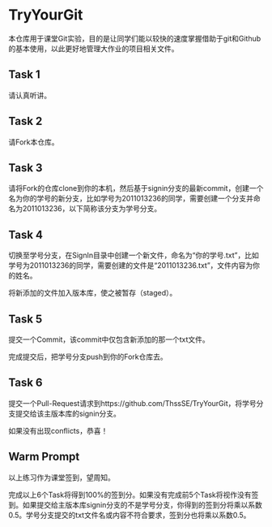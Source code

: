 # TryYourGit

本仓库用于课堂Git实验，目的是让同学们能以较快的速度掌握借助于git和Github的基本使用，以此更好地管理大作业的项目相关文件。

## Task 1

请认真听讲。

## Task 2

请Fork本仓库。

## Task 3

请将Fork的仓库clone到你的本机，然后基于signin分支的最新commit，创建一个名为你的学号的新分支，比如学号为2011013236的同学，需要创建一个分支并命名为2011013236，以下简称该分支为学号分支。

## Task 4

切换至学号分支，在SignIn目录中创建一个新文件，命名为“你的学号.txt”，比如学号为2011013236的同学，需要创建的文件是“2011013236.txt”，文件内容为你的姓名。

将新添加的文件加入版本库，使之被暂存（staged）。

## Task 5

提交一个Commit，该commit中仅包含新添加的那一个txt文件。

完成提交后，把学号分支push到你的Fork仓库去。

## Task 6

提交一个Pull-Request请求到https://github.com/ThssSE/TryYourGit，将学号分支提交给该主版本库的signin分支。

如果没有出现conflicts，恭喜！

## Warm Prompt

以上练习作为课堂签到，望周知。

完成以上6个Task将得到100%的签到分。如果没有完成前5个Task将视作没有签到。如果提交给主版本库signin分支的不是学号分支，你得到的签到分将乘以系数0.5。学号分支提交的txt文件名或内容不符合要求，签到分也将乘以系数0.5。